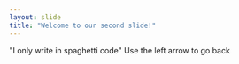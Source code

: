 ```yaml
---
layout: slide
title: "Welcome to our second slide!"
---
```

"I only write in spaghetti code"
Use the left arrow to go back
